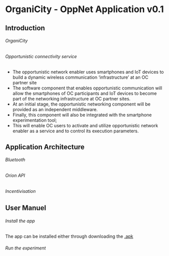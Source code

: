 # OrganiCity - OppNet Application v0.1

## Introduction

###### OrganiCity



###### Opportunistic connectivity service

* The opportunistic network enabler uses smartphones and IoT devices to build a dynamic wireless communication ‘infrastructure’ at an OC partner site
* The software component that enables opportunistic communication will allow the smartphones of OC participants and IoT devices to become part of the networking infrastructure at OC partner sites.
* At an initial stage, the opportunistic networking component will be provided as an independent middleware.
* Finally, this component will also be integrated with the smartphone experimentation tool;
* This will enable OC users to activate and utilize opportunistic network enabler as a service and to control its execution parameters.

## Application Architecture

###### Bluetooth

###### Orion API

###### Incentivisation

## User Manuel

###### Install the app

The app can be installed either through downloading the [.apk]() 

###### Run the experiment